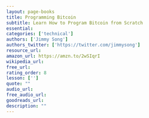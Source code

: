 ```yaml
---
layout: page-books
title: Programming Bitcoin
subtitle: Learn How to Program Bitcoin from Scratch
essential: 
categories: ['technical']
authors: ['Jimmy Song']
authors_twitter: ['https://twitter.com/jimmysong']
resource_url: 
amazon_url: https://amzn.to/2wSIqrI
wikipedia_url: 
free_url: 
rating_order: 8
lesson: ['']
quote: ""
audio_url: 
free_audio_url: 
goodreads_url: 
description: ""
---
```


